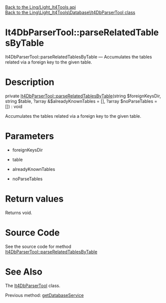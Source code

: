 [Back to the Ling/Light_It4Tools api](https://github.com/lingtalfi/Light_It4Tools/blob/master/doc/api/Ling/Light_It4Tools.md)<br>
[Back to the Ling\Light_It4Tools\Database\It4DbParserTool class](https://github.com/lingtalfi/Light_It4Tools/blob/master/doc/api/Ling/Light_It4Tools/Database/It4DbParserTool.md)


It4DbParserTool::parseRelatedTablesByTable
================



It4DbParserTool::parseRelatedTablesByTable — Accumulates the tables related via a foreign key to the given table.




Description
================


private [It4DbParserTool::parseRelatedTablesByTable](https://github.com/lingtalfi/Light_It4Tools/blob/master/doc/api/Ling/Light_It4Tools/Database/It4DbParserTool/parseRelatedTablesByTable.md)(string $foreignKeysDir, string $table, ?array &$alreadyKnownTables = [], ?array $noParseTables = []) : void




Accumulates the tables related via a foreign key to the given table.




Parameters
================


- foreignKeysDir

    

- table

    

- alreadyKnownTables

    

- noParseTables

    


Return values
================

Returns void.








Source Code
===========
See the source code for method [It4DbParserTool::parseRelatedTablesByTable](https://github.com/lingtalfi/Light_It4Tools/blob/master/Database/It4DbParserTool.php#L525-L544)


See Also
================

The [It4DbParserTool](https://github.com/lingtalfi/Light_It4Tools/blob/master/doc/api/Ling/Light_It4Tools/Database/It4DbParserTool.md) class.

Previous method: [getDatabaseService](https://github.com/lingtalfi/Light_It4Tools/blob/master/doc/api/Ling/Light_It4Tools/Database/It4DbParserTool/getDatabaseService.md)<br>

